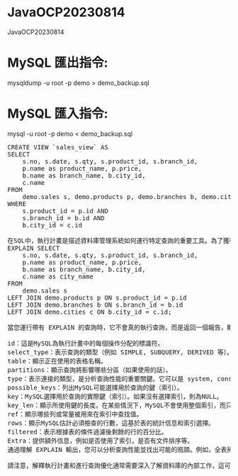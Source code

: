 # JavaOCP20230814
JavaOCP20230814

# MySQL 匯出指令: 
mysqldump -u root -p demo > demo_backup.sql

# MySQL 匯入指令: 
mysql -u root -p demo < demo_backup.sql

<pre>
CREATE VIEW `sales_view` AS
SELECT 
	s.no, s.date, s.qty, s.product_id, s.branch_id,
    p.name as product_name, p.price,
    b.name as branch_name, b.city_id,
    c.name
FROM 
	demo.sales s, demo.products p, demo.branches b, demo.cities c
WHERE
	s.product_id = p.id AND 
    s.branch_id = b.id AND
    b.city_id = c.id

在SQL中，執行計畫是描述資料庫管理系統如何運行特定查詢的重要工具。為了獲得查詢的執行計畫，您需要使用 EXPLAIN 關鍵字。以下是如何使用的範例：
EXPLAIN SELECT 
    s.no, s.date, s.qty, s.product_id, s.branch_id,
    p.name as product_name, p.price,
    b.name as branch_name, b.city_id,
    c.name as city_name
FROM 
    demo.sales s
LEFT JOIN demo.products p ON s.product_id = p.id
LEFT JOIN demo.branches b ON s.branch_id = b.id
LEFT JOIN demo.cities c ON b.city_id = c.id;

當您運行帶有 EXPLAIN 的查詢時，它不會真的執行查詢，而是返回一個報告，顯示了伺服器是如何處理SQL查詢的。這通常包括：

id：這是MySQL為執行計畫中的每個操作分配的標識符。
select_type：表示查詢的類型（例如 SIMPLE, SUBQUERY, DERIVED 等）。
table：顯示正在使用的表格名稱。
partitions：顯示查詢將影響哪些分區（如果使用的話）。
type：表示連接的類型，是分析查詢性能的重要關鍵。它可以是 system, const, eq_ref, ref, fulltext, ref_or_null, index_merge, unique_subquery, index_subquery, range, index, ALL 等之一。
possible_keys：列出MySQL可能選擇用於查詢的鍵（索引）。
key：MySQL選擇用於查詢的實際鍵（索引）。如果沒有選擇索引，則為NULL。
key_len：顯示所使用鍵的長度。在某些情況下，MySQL不會使用整個索引，而只使用部分。
ref：顯示哪些列或常量被用來在索引中查找值。
rows：顯示MySQL估計必須檢查的行數，這基於表的統計信息和索引選擇。
filtered：表示根據表的條件過濾後剩餘的行的百分比。
Extra：提供額外信息，例如是否使用了索引，是否有文件排序等。
通過理解 EXPLAIN 輸出，您可以分析查詢性能並找出可能的瓶頸。例如，全表掃描（在 "type" 列中顯示為 "ALL"）通常表示查詢效率可能不是很好，特別是在大型表格中。

請注意，解釋執行計畫和進行查詢優化通常需要深入了解資料庫的內部工作，這可能需要資料庫管理員或具有相關知識的人員。
	
</pre>
